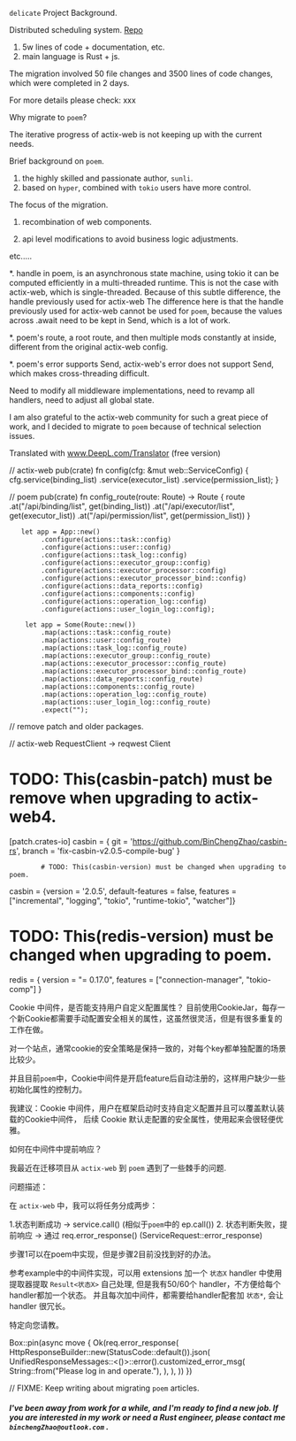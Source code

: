 `delicate` Project Background.

 Distributed scheduling system. [Repo](https://github.com/BinChengZhao/delicate)

1. 5w lines of code + documentation, etc.
2. main language is Rust + js.

The migration involved 50 file changes and 3500 lines of code changes, which were completed in 2 days.

For more details please check: xxx

Why migrate to `poem`?

The iterative progress of actix-web is not keeping up with the current needs.

Brief background on `poem`.

1. the highly skilled and passionate author, `sunli`.
2. based on `hyper`, combined with `tokio` users have more control.


The focus of the migration.

1. recombination of web components. 

2. api level modifications to avoid business logic adjustments.

etc.....


*. handle in poem, is an asynchronous state machine, using tokio it can be computed efficiently in a multi-threaded runtime.
   This is not the case with actix-web, which is single-threaded. Because of this subtle difference, the handle previously used for actix-web
   The difference here is that the handle previously used for actix-web cannot be used for `poem`, because the values across .await need to be kept in Send, which is a lot of work.

*. poem's route, a root route, and then multiple mods constantly at inside, different from the original actix-web config.

*. poem's error supports Send, actix-web's error does not support Send, which makes cross-threading difficult.

Need to modify all middleware implementations, need to revamp all handlers, need to adjust all global state.

I am also grateful to the actix-web community for such a great piece of work, and I decided to migrate to `poem` because of technical selection issues.

Translated with www.DeepL.com/Translator (free version)


// actix-web
pub(crate) fn config(cfg: &mut web::ServiceConfig) {
    cfg.service(binding_list)
        .service(executor_list)
        .service(permission_list);
}

// poem
pub(crate) fn config_route(route: Route) -> Route {
    route
        .at("/api/binding/list", get(binding_list))
        .at("/api/executor/list", get(executor_list))
        .at("/api/permission/list", get(permission_list))
}

       let app = App::new()
            .configure(actions::task::config)
            .configure(actions::user::config)
            .configure(actions::task_log::config)
            .configure(actions::executor_group::config)
            .configure(actions::executor_processor::config)
            .configure(actions::executor_processor_bind::config)
            .configure(actions::data_reports::config)
            .configure(actions::components::config)
            .configure(actions::operation_log::config)
            .configure(actions::user_login_log::config);

        let app = Some(Route::new())
            .map(actions::task::config_route)
            .map(actions::user::config_route)
            .map(actions::task_log::config_route)
            .map(actions::executor_group::config_route)
            .map(actions::executor_processor::config_route)
            .map(actions::executor_processor_bind::config_route)
            .map(actions::data_reports::config_route)
            .map(actions::components::config_route)
            .map(actions::operation_log::config_route)
            .map(actions::user_login_log::config_route)
            .expect("");

// remove patch and older packages.

// actix-web RequestClient -> reqwest Client  

# TODO: This(casbin-patch) must be remove when upgrading to actix-web4.
[patch.crates-io]
casbin = { git = 'https://github.com/BinChengZhao/casbin-rs', branch = 'fix-casbin-v2.0.5-compile-bug' }

            # TODO: This(casbin-version) must be changed when upgrading to poem.
casbin = {version = '2.0.5', default-features = false, features = ["incremental", "logging", "tokio", "runtime-tokio", "watcher"]}


# TODO: This(redis-version) must be changed when upgrading to poem.
redis = { version = "= 0.17.0", features = ["connection-manager", "tokio-comp"] }

 Cookie 中间件，是否能支持用户自定义配置属性？
 目前使用CookieJar，每存一个新Cookie都需要手动配置安全相关的属性，这虽然很灵活，但是有很多重复的工作在做。

 对一个站点，通常cookie的安全策略是保持一致的，对每个key都单独配置的场景比较少。

 并且目前`poem`中，Cookie中间件是开启feature后自动注册的，这样用户缺少一些初始化属性的控制力。

 我建议：Cookie 中间件，用户在框架启动时支持自定义配置并且可以覆盖默认装载的Cookie中间件，
 后续 Cookie 默认走配置的安全属性，使用起来会很轻便优雅。


如何在中间件中提前响应？

我最近在迁移项目从 `actix-web` 到 `poem` 遇到了一些棘手的问题.

问题描述：

在 `actix-web` 中，我可以将任务分成两步：

1.状态判断成功 -> service.call() (相似于`poem`中的 ep.call())
2. 状态判断失败，提前响应 -> 通过 req.error_response() (ServiceRequest::error_response)

步骤1可以在poem中实现，但是步骤2目前没找到好的办法。

参考example中的中间件实现，可以用 extensions 加一个 `状态X`
handler 中使用提取器提取 `Result<状态X>` 自己处理,
但是我有50/60个 handler，不方便给每个handler都加一个状态。
并且每次加中间件，都需要给handler配套加 `状态*`, 会让handler 很冗长。 

特定向您请教。

Box::pin(async move {
                        Ok(req.error_response(
                            HttpResponseBuilder::new(StatusCode::default()).json(
                                UnifiedResponseMessages::<()>::error().customized_error_msg(
                                    String::from("Please log in and operate."),
                                ),
                            ),
                        ))
                    })



// FIXME: Keep writing about migrating `poem` articles.
##### I've been away from work for a while, and I'm ready to find a new job. If you are interested in my work or need a Rust engineer, please contact me `binchengZhao@outlook.com` .